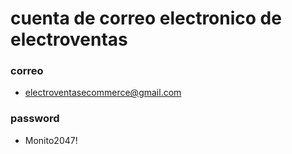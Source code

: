 # cuenta de correo electronico de electroventas

### correo

- electroventasecommerce@gmail.com

### password

- Monito2047!

